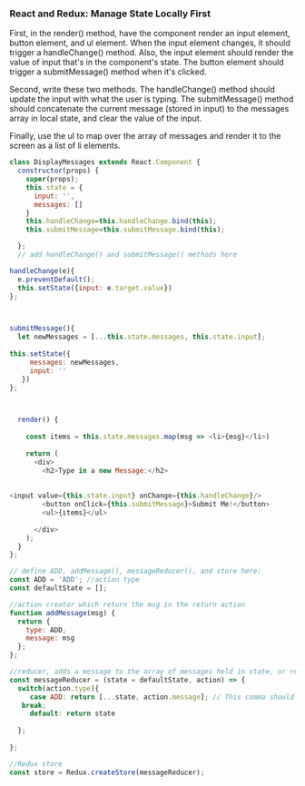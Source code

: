 
### React and Redux: Manage State Locally First

First, in the render() method, have the component render an input element, button element, and ul element. When the input element changes, it should trigger a handleChange() method. Also, the input element should render the value of input that's in the component's state. The button element should trigger a submitMessage() method when it's clicked.

Second, write these two methods. The handleChange() method should update the input with what the user is typing. The submitMessage() method should concatenate the current message (stored in input) to the messages array in local state, and clear the value of the input.

Finally, use the ul to map over the array of messages and render it to the screen as a list of li elements.

```js
class DisplayMessages extends React.Component {
  constructor(props) {
    super(props);
    this.state = {
      input: '',
      messages: []
    }
    this.handleChange=this.handleChange.bind(this);
    this.submitMessage=this.submitMessage.bind(this);

  };
  // add handleChange() and submitMessage() methods here

handleChange(e){
  e.preventDefault();
  this.setState({input: e.target.value})
};



submitMessage(){
  let newMessages = [...this.state.messages, this.state.input];
  
this.setState({
     messages: newMessages,
     input: ''
   })
};



  render() {
    
    const items = this.state.messages.map(msg => <li>{msg}</li>)
    
    return (
      <div>
        <h2>Type in a new Message:</h2>
         
                                            
<input value={this.state.input} onChange={this.handleChange}/>
        <button onClick={this.submitMessage}>Submit Me!</button>
        <ul>{items}</ul>
          
      </div>
    );
  }
};
```

```js
// define ADD, addMessage(), messageReducer(), and store here:
const ADD = 'ADD'; //action type
const defaultState = []; 

//action creator which return the msg in the return action
function addMessage(msg) {
  return {
    type: ADD,
    message: msg
  };
};

//reducer, adds a message to the array of messages held in state, or returns the current state
const messageReducer = (state = defaultState, action) => {
  switch(action.type){
     case ADD: return [...state, action.message]; // This comma should be a semicolon
   break;
     default: return state
  
  };
  
};

//Redux store
const store = Redux.createStore(messageReducer);
```
